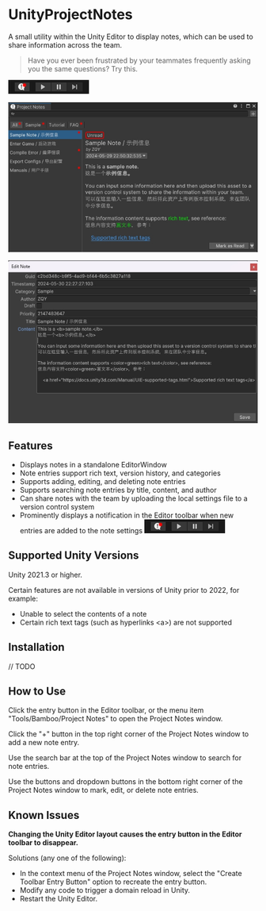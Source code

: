 # UnityProjectNotes

A small utility within the Unity Editor to display notes, which can be used to share information across the team.

> Have you ever been frustrated by your teammates frequently asking you the same questions? Try this.

![Toolbar Entry](./Documents~/imgs/projectnotes_toolbar_entry.gif)

![Main Window](./Documents~/imgs/projectnotes_main_window.png)

![Note Editing Window](./Documents~/imgs/projectnotes_note_editing_window.png)


## Features

- Displays notes in a standalone EditorWindow
- Note entries support rich text, version history, and categories
- Supports adding, editing, and deleting note entries
- Supports searching note entries by title, content, and author
- Can share notes with the team by uploading the local settings file to a version control system
- Prominently displays a notification in the Editor toolbar when new entries are added to the note settings ![Toolbar Entry](./Documents~/imgs/projectnotes_toolbar_entry.gif)


## Supported Unity Versions

Unity 2021.3 or higher.

Certain features are not available in versions of Unity prior to 2022, for example:
- Unable to select the contents of a note
- Certain rich text tags (such as hyperlinks <a\>) are not supported


## Installation

// TODO


## How to Use

Click the entry button in the Editor toolbar, or the menu item "Tools/Bamboo/Project Notes" to open the Project Notes window.

Click the "+" button in the top right corner of the Project Notes window to add a new note entry.

Use the search bar at the top of the Project Notes window to search for note entries.

Use the buttons and dropdown buttons in the bottom right corner of the Project Notes window to mark, edit, or delete note entries.


## Known Issues

**Changing the Unity Editor layout causes the entry button in the Editor toolbar to disappear.**

Solutions (any one of the following):

- In the context menu of the Project Notes window, select the "Create Toolbar Entry Button" option to recreate the entry button.
- Modify any code to trigger a domain reload in Unity.
- Restart the Unity Editor.